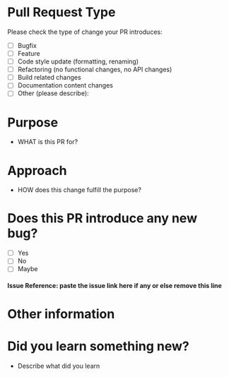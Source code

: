 # Pull Request Type
Please check the type of change your PR introduces:
- [ ] Bugfix
- [ ] Feature
- [ ] Code style update (formatting, renaming)
- [ ] Refactoring (no functional changes, no API changes)
- [ ] Build related changes
- [ ] Documentation content changes
- [ ] Other (please describe):

# Purpose
- WHAT is this PR for?

# Approach
- HOW does this change fulfill the purpose?

# Does this PR introduce any new bug?
- [ ] Yes
- [ ] No
- [ ] Maybe

#### Issue Reference: paste the issue link here if any or else remove this line

# Other information

# Did you learn something new?
- Describe what did you learn
